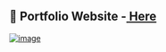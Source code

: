 
## 📝 Portfolio Website -<a href="https://yalacha.com"> Here</a>
[![image](https://user-images.githubusercontent.com/116849528/229267479-03c5345c-1816-47ac-a133-5fe77547fa9a.PNG)](https://yalacha.com)
